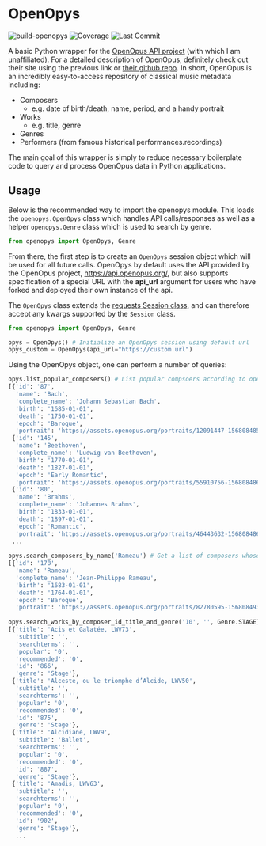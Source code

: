 # OpenOpys
![build-openopys](https://github.com/wcarter609/OpenOpys/workflows/build-openopys/badge.svg?branch=master&event=push)
![Coverage](https://img.shields.io/codecov/c/gh/wcarter609/OpenOpys)
![Last Commit](https://img.shields.io/github/last-commit/wcarter609/OpenOpys)

A basic Python wrapper for the [OpenOpus API project](https://openopus.org/) (with which I am unaffiliated). For a detailed description of OpenOpus, definitely check
out their site using the previous link or [their github repo](https://github.com/openopus-org/openopus_api). In short, OpenOpus is an incredibly easy-to-access repository of classical music metadata including:
  * Composers
    - e.g. date of birth/death, name, period, and a handy portrait
  * Works
    - e.g. title, genre
  * Genres
  * Performers (from famous historical performances.recordings)

The main goal of this wrapper is simply to reduce necessary boilerplate code to query and process OpenOpus data in Python applications.

## Usage
Below is the recommended way to import the openopys module. This loads the `openopys.OpenOpys` class which handles API calls/responses as well as a
helper `openopys.Genre` class which is used to search by genre.
```python
from openopys import OpenOpys, Genre
```
From there, the first step is to create an `OpenOpys` session object which will be used for all future calls. OpenOpys by default uses the API provided
by the OpenOpus project, https://api.openopus.org/, but also supports specification of a special URL with the __api_url__ argument for users
who have forked and deployed their own instance of the api.

The `OpenOpys` class extends the [requests Session class](https://requests.readthedocs.io/en/master/api/#request-sessions), and can therefore accept any 
kwargs supported by the `Session` class.

```python
from openopys import OpenOpys, Genre

opys = OpenOpys() # Initialize an OpenOpys session using default url
opys_custom = OpenOpys(api_url="https://custom.url")

```

Using the OpenOpys object, one can perform a number of queries:
```python
opys.list_popular_composers() # List popular compsoers according to openopus database
[{'id': '87',
  'name': 'Bach',
  'complete_name': 'Johann Sebastian Bach',
  'birth': '1685-01-01',
  'death': '1750-01-01',
  'epoch': 'Baroque',
  'portrait': 'https://assets.openopus.org/portraits/12091447-1568084857.jpg'},
 {'id': '145',
  'name': 'Beethoven',
  'complete_name': 'Ludwig van Beethoven',
  'birth': '1770-01-01',
  'death': '1827-01-01',
  'epoch': 'Early Romantic',
  'portrait': 'https://assets.openopus.org/portraits/55910756-1568084860.jpg'},
 {'id': '80',
  'name': 'Brahms',
  'complete_name': 'Johannes Brahms',
  'birth': '1833-01-01',
  'death': '1897-01-01',
  'epoch': 'Romantic',
  'portrait': 'https://assets.openopus.org/portraits/46443632-1568084867.jpg'},
 ...
 
opys.search_composers_by_name('Rameau') # Get a list of composers whose name matches search string
[{'id': '178',
  'name': 'Rameau',
  'complete_name': 'Jean-Philippe Rameau',
  'birth': '1683-01-01',
  'death': '1764-01-01',
  'epoch': 'Baroque',
  'portrait': 'https://assets.openopus.org/portraits/82780595-1568084937.jpg'}]
  
opys.search_works_by_composer_id_title_and_genre('10', '', Genre.STAGE) # Get a list of stage works by Lully (composer id = 10)
[{'title': 'Acis et Galatée, LWV73',
  'subtitle': '',
  'searchterms': '',
  'popular': '0',
  'recommended': '0',
  'id': '866',
  'genre': 'Stage'},
 {'title': 'Alceste, ou le triomphe d’Alcide, LWV50',
  'subtitle': '',
  'searchterms': '',
  'popular': '0',
  'recommended': '0',
  'id': '875',
  'genre': 'Stage'},
 {'title': 'Alcidiane, LWV9',
  'subtitle': 'Ballet',
  'searchterms': '',
  'popular': '0',
  'recommended': '0',
  'id': '887',
  'genre': 'Stage'},
 {'title': 'Amadis, LWV63',
  'subtitle': '',
  'searchterms': '',
  'popular': '0',
  'recommended': '0',
  'id': '902',
  'genre': 'Stage'},
  ...

```
